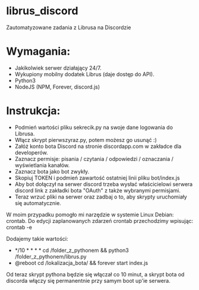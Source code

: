 # librus_discord
Zautomatyzowane zadania z Librusa na Discordzie

# Wymagania:
- Jakikolwiek serwer działający 24/7.
- Wykupiony mobilny dodatek Librus (daje dostęp do API).
- Python3
- NodeJS (NPM, Forever, discord.js)

# Instrukcja:
- Podmień wartości pliku sekrecik.py na swoje dane logowania do Librusa.
- Włącz skrypt pierwszyraz.py, potem możesz go usunąć :)
- Załóż konto bota Discord na stronie discordapp.com w zakładce dla developerów.
- Zaznacz permisje: pisania / czytania / odpowiedzi / oznaczania / wyświetlania kanałów.
- Zaznacz bota jako bot zwykły.
- Skopiuj TOKEN i podmień zawartość ostatniej linii pliku bot/index.js
- Aby bot dołączył na serwer discord trzeba wysłać właścicielowi serwera discord link z zakładki bota "OAuth" z także wybranymi permisjami.
- Teraz wrzuć pliki na serwer oraz zadbaj o to, aby skrypty uruchomiały się automatycznie.

W moim przypadku pomogło mi narzędzie w systemie Linux Debian: crontab.
Do edycji zaplanowanych zdarzeń crontab przechodzimy wpisując: crontab -e

Dodajemy takie wartości:

- */10 * * * * cd /folder_z_pythonem && python3 /folder_z_pythonem/librus.py
- @reboot cd /lokalizacja_bota/ && forever start index.js

Od teraz skrypt pythona będzie się włączał co 10 minut, a skrypt bota od discorda włączy się permanentnie przy samym boot up'ie serwera.
